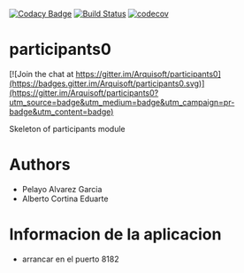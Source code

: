 [![Codacy Badge](https://api.codacy.com/project/badge/Grade/2f5e9b234d9b4cbd8669629c299990ad)](https://www.codacy.com/app/jelabra/participationSystem3a?utm_source=github.com&utm_medium=referral&utm_content=Arquisoft/participationSystem3a&utm_campaign=badger)
[![Build Status](https://travis-ci.org/Arquisoft/participationSystem3a.svg?branch=master)](https://travis-ci.org/Arquisoft/participationSystem3a)
[![codecov](https://codecov.io/gh/Arquisoft/participationSystem3a/branch/master/graph/badge.svg)](https://codecov.io/gh/Arquisoft/participationSystem3a)


# participants0

[![Join the chat at https://gitter.im/Arquisoft/participants0](https://badges.gitter.im/Arquisoft/participants0.svg)](https://gitter.im/Arquisoft/participants0?utm_source=badge&utm_medium=badge&utm_campaign=pr-badge&utm_content=badge)

Skeleton of participants module

# Authors

- Pelayo Alvarez Garcia
- Alberto Cortina Eduarte

# Informacion de la aplicacion

- arrancar en el puerto 8182

